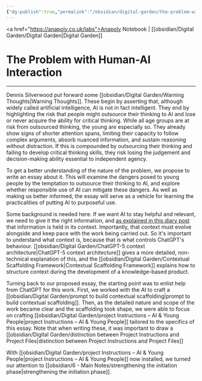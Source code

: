 ```yaml
---
{"dg-publish":true,"permalink":"/obsidian/digital-garden/the-problem-with-human-ai-interaction/","created":"2025-08-12T08:21:58.194+01:00","updated":"2025-08-14T10:10:15.971+01:00"}
---
```


<a href="https://anapoly.co.uk/labs">Anapoly Notebook</a> | [[obsidian/Digital Garden/Digital Garden\|Digital Garden]] 

# The Problem with Human-AI Interaction

---

Dennis Silverwood put forward some [[obsidian/Digital Garden/Warning Thoughts\|Warning Thoughts]]. These begin by asserting that, although widely called artificial intelligence, AI is not in fact intelligent. They end by highlighting the risk that people might outsource their thinking to AI and lose or never acquire the ability for critical thinking. While all age groups are at risk from outsourced thinking, the young are especially so. They already show signs of shorter attention spans, limiting their capacity to follow complex arguments, absorb nuanced information, and sustain reasoning without distraction. If this is compounded by outsourcing their thinking and failing to develop critical thinking skills, they risk losing the judgement and decision-making ability essential to independent agency.

To get a better understanding of the nature of the problem, we propose to write an essay about it. This will examine the dangers posed to young people by the temptation to outsource their thinking to AI, and explore whether responsible use of AI can mitigate these dangers. As well as making us better informed, the essay will serve as a vehicle for learning the practicalities of putting AI to purposeful use.

Some background is needed here. If we want AI to stay helpful and relevant, we need to give it the right information, and <a href="https://anapoly.co.uk/labs/context-is-the-new-user-interface/">as explained in this diary post</a> that information is held in its context. Importantly, that context must evolve alongside and keep pace with the work being carried out. So it's important to understand what context is, because that is what controls ChatGPT's behaviour. [[obsidian/Digital Garden/ChatGPT-5 context architecture\|ChatGPT-5 context architecture]] gives a more detailed, non-technical explanation of this, and the [[obsidian/Digital Garden/Contextual Scaffolding Framework\|Contextual Scaffolding Framework]] explains how to structure context during the development of a knowledge-based product. 

Turning back to our proposed essay, the starting point was to enlist help from ChatGPT for this work. First, we worked with the AI to craft a [[obsidian/Digital Garden/prompt to build contextual scaffolding\|prompt to build contextual scaffolding]]. Then, as the detailed nature and scope of the work became clear and the scaffolding took shape, we were able to focus on crafting [[obsidian/Digital Garden/project Instructions – AI & Young People\|project Instructions – AI & Young People]] tailored to the specifics of this essay. Note that when writing these, it was important to draw a [[obsidian/Digital Garden/distinction between Project Instructions and Project Files\|distinction between Project Instructions and Project Files]] 

With [[obsidian/Digital Garden/project Instructions – AI & Young People\|project Instructions – AI & Young People]] now installed, we turned our attention to [[obsidian/6 - Main Notes/strengthening the initiation phase\|strengthening the initiation phase]]. 